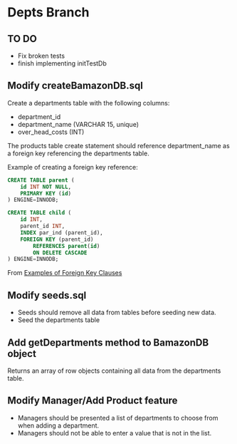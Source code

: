 # Depts Branch

## TO DO
* Fix broken tests
* finish implementing initTestDb

## Modify createBamazonDB.sql
Create a departments table with the following columns:
* department_id
* department_name (VARCHAR 15, unique)
* over_head_costs (INT)

The products table create statement should reference department_name as a foreign key referencing
the departments table.

Example of creating a foreign key reference:
```sql
CREATE TABLE parent (
    id INT NOT NULL,
    PRIMARY KEY (id)
) ENGINE=INNODB;

CREATE TABLE child (
    id INT,
    parent_id INT,
    INDEX par_ind (parent_id),
    FOREIGN KEY (parent_id)
        REFERENCES parent(id)
        ON DELETE CASCADE
) ENGINE=INNODB;
```
From [Examples of Foreign Key Clauses](https://dev.mysql.com/doc/refman/5.7/en/create-table-foreign-keys.html#idm140433700739376)

## Modify seeds.sql
* Seeds should remove all data from tables before seeding new data.
* Seed the departments table

## Add getDepartments method to BamazonDB object
Returns an array of row objects containing all data from the departments table.

## Modify Manager/Add Product feature
* Managers should be presented a list of departments to choose from when adding a department.
* Managers should not be able to enter a value that is not in the list.

